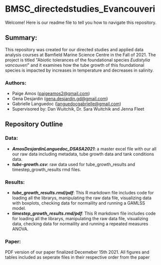 # BMSC_directedstudies_Evancouveri


Welcome! Here is our readme file to tell you how to navigate this repository. 


## Summary: 
This repository was created for our directed studies and applied data analysis courses at Bamfield Marine Science Centre in the Fall of 2021. The project is titled "Abiotic tolerances of the foundational species *Eudistylia vancouveri*" and it examines how the tube growth of this foundational species is impacted by increases in temperature and decreases in salinity. 



### Authors:
- Paige Amos (paigeamos2@gmail.com)
- Gena Desjardin (gena.desjardin.gd@gmail.com)
- Gabrielle Languedoc (languedocgabrielle@gmail.com)
- Supervisored by: Dan Wuitchik, Dr. Sara Wuitchik and Jenna Fleet

## Repository Outline

### Data:
- ***AmosDesjardinLanguedoc_DSASA2021***: a master excel file with our all our raw data including metadata, tube growth data and tank conditions data.
- ***tube-growth.csv***: raw data used for tube_growth_results and timestep_growth_results rmd files.

### Results:
- ***tube_growth_results.rmd/pdf***: This R markdown file includes code for loading all the librarys, manipulating the raw data file, visualizing data with boxplots, checking data for normaility and running a GAMLSS model.
- ***timestep_growth_results.rmd/pdf***: This R markdown file includes code for loading all the librarys, manipulating the raw data file, visualizing data, checking data for normaility and running a repeated measures ANOVA.

### Paper:
PDF version of our paper finalized Decemeber 15th 2021. 
All figures and tables included as seperate files in their respective order from the paper






